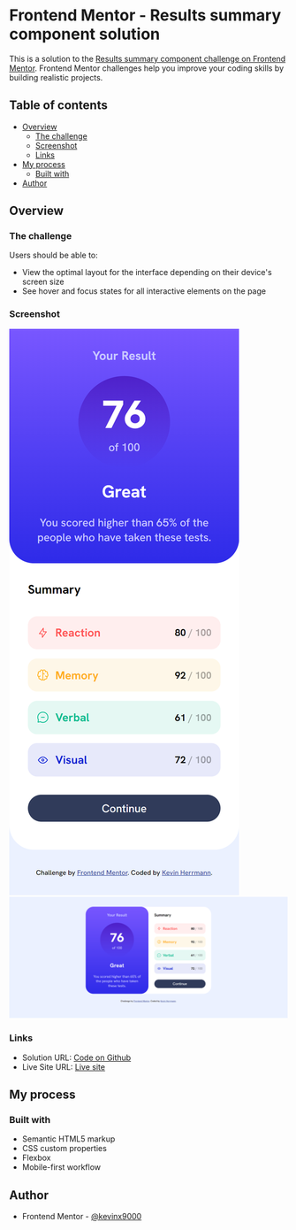 # Frontend Mentor - Results summary component solution

This is a solution to the [Results summary component challenge on Frontend Mentor](https://www.frontendmentor.io/challenges/results-summary-component-CE_K6s0maV). Frontend Mentor challenges help you improve your coding skills by building realistic projects. 

## Table of contents

- [Overview](#overview)
  - [The challenge](#the-challenge)
  - [Screenshot](#screenshot)
  - [Links](#links)
- [My process](#my-process)
  - [Built with](#built-with)
- [Author](#author)


## Overview

### The challenge

Users should be able to:

- View the optimal layout for the interface depending on their device's screen size
- See hover and focus states for all interactive elements on the page

### Screenshot

![My Mobile Screenshot](/my-mobile-screenshot-375.png)
![My Desktop Screenshot](/my-desktop-screenshot-1440.png)

### Links

- Solution URL: [Code on Github](https://github.com/kevinx9000/results-summary-component/)
- Live Site URL: [Live site](https://kevinx9000.github.io/results-summary-component/)

## My process

### Built with

- Semantic HTML5 markup
- CSS custom properties
- Flexbox
- Mobile-first workflow

## Author

- Frontend Mentor - [@kevinx9000](https://www.frontendmentor.io/profile/kevinx9000)


